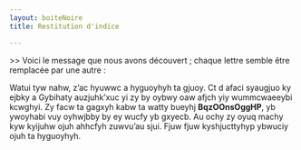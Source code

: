 ```yaml
---
layout: boiteNoire
title: Restitution d'indice

---
```


\>> Voici le message que nous avons découvert ; chaque lettre semble être remplacée par une autre : 

Watui tyw nahw, z’ac hyuwwc a hyguoyhyh ta gjuoy. Ct d afaci syaugjuo ky ejbky a Gybihaty auzjuhk’xuc yi zy by oybwy oaw afjch yiy wummcwaeeybi kcwghyi. Zy facw ta gagxyh kabw ta watty bueyhj __BqzOOnsOggHP__, yb ywoyhabi vuy oyhwjbby by ey wucfy yb gxyecb. Au ochy zy oyuq machy kyw kyijuhw ojuh ahhcfyh zuwvu’au sjui. Fjuw fjuw kyshjucttyhyp ybwuciy ojuh ta hyguoyhyh.